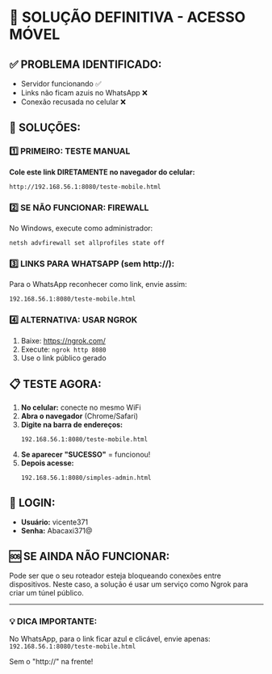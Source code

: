 # 🚨 SOLUÇÃO DEFINITIVA - ACESSO MÓVEL

## ✅ PROBLEMA IDENTIFICADO:
- Servidor funcionando ✅
- Links não ficam azuis no WhatsApp ❌
- Conexão recusada no celular ❌

## 🔧 SOLUÇÕES:

### 1️⃣ PRIMEIRO: TESTE MANUAL
**Cole este link DIRETAMENTE no navegador do celular:**
```
http://192.168.56.1:8080/teste-mobile.html
```

### 2️⃣ SE NÃO FUNCIONAR: FIREWALL
No Windows, execute como administrador:
```
netsh advfirewall set allprofiles state off
```

### 3️⃣ LINKS PARA WHATSAPP (sem http://):
Para o WhatsApp reconhecer como link, envie assim:
```
192.168.56.1:8080/teste-mobile.html
```

### 4️⃣ ALTERNATIVA: USAR NGROK
1. Baixe: https://ngrok.com/
2. Execute: `ngrok http 8080`
3. Use o link público gerado

## 📋 TESTE AGORA:

1. **No celular:** conecte no mesmo WiFi
2. **Abra o navegador** (Chrome/Safari)
3. **Digite na barra de endereços:**
   ```
   192.168.56.1:8080/teste-mobile.html
   ```
4. **Se aparecer "SUCESSO"** = funcionou!
5. **Depois acesse:**
   ```
   192.168.56.1:8080/simples-admin.html
   ```

## 🔑 LOGIN:
- **Usuário:** vicente371
- **Senha:** Abacaxi371@

## 🆘 SE AINDA NÃO FUNCIONAR:
Pode ser que o seu roteador esteja bloqueando conexões entre dispositivos. Neste caso, a solução é usar um serviço como Ngrok para criar um túnel público.

---

### 💡 DICA IMPORTANTE:
No WhatsApp, para o link ficar azul e clicável, envie apenas:
`192.168.56.1:8080/teste-mobile.html`

Sem o "http://" na frente!